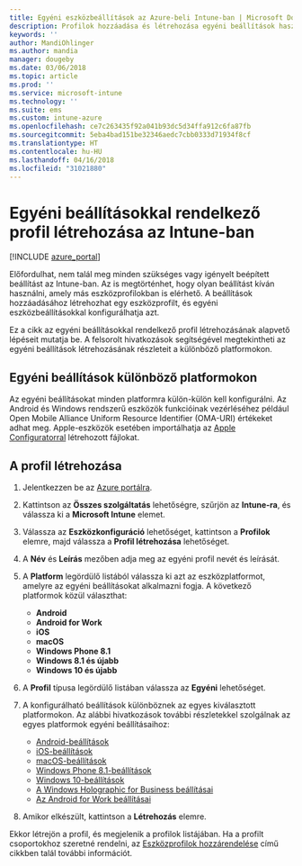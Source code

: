 ```yaml
---
title: Egyéni eszközbeállítások az Azure-beli Intune-ban | Microsoft Docs
description: Profilok hozzáadása és létrehozása egyéni beállítások használatához Windows, Android és iOS-eszközökön a Microsoft Intune-nal
keywords: ''
author: MandiOhlinger
ms.author: mandia
manager: dougeby
ms.date: 03/06/2018
ms.topic: article
ms.prod: ''
ms.service: microsoft-intune
ms.technology: ''
ms.suite: ems
ms.custom: intune-azure
ms.openlocfilehash: ce7c263435f92a041b93dc5d34ffa912c6fa87fb
ms.sourcegitcommit: 5eba4bad151be32346aedc7cbb0333d71934f8cf
ms.translationtype: HT
ms.contentlocale: hu-HU
ms.lasthandoff: 04/16/2018
ms.locfileid: "31021880"
---
```

# <a name="create-a-profile-with-custom-settings-in-intune"></a>Egyéni beállításokkal rendelkező profil létrehozása az Intune-ban

[!INCLUDE [azure_portal](./includes/azure_portal.md)]

Előfordulhat, nem talál meg minden szükséges vagy igényelt beépített beállítást az Intune-ban. Az is megtörténhet, hogy olyan beállítást kíván használni, amely más eszközprofilokban is elérhető. A beállítások hozzáadásához létrehozhat egy eszközprofilt, és egyéni eszközbeállításokkal konfigurálhatja azt.

Ez a cikk az egyéni beállításokkal rendelkező profil létrehozásának alapvető lépéseit mutatja be. A felsorolt hivatkozások segítségével megtekintheti az egyéni beállítások létrehozásának részleteit a különböző platformokon.

## <a name="custom-settings-on-different-platforms"></a>Egyéni beállítások különböző platformokon
Az egyéni beállításokat minden platformra külön-külön kell konfigurálni. Az Android és Windows rendszerű eszközök funkcióinak vezérléséhez például Open Mobile Alliance Uniform Resource Identifier (OMA-URI) értékeket adhat meg. Apple-eszközök esetében importálhatja az [Apple Configuratorral](https://itunes.apple.com/us/app/apple-configurator-2/id1037126344?mt=12) létrehozott fájlokat.

## <a name="create-the-profile"></a>A profil létrehozása

1. Jelentkezzen be az [Azure portálra](https://portal.azure.com).
2. Kattintson az **Összes szolgáltatás** lehetőségre, szűrjön az **Intune-ra**, és válassza ki a **Microsoft Intune** elemet.
3. Válassza az **Eszközkonfiguráció** lehetőséget, kattintson a **Profilok** elemre, majd válassza a **Profil létrehozása** lehetőséget.
4. A **Név** és **Leírás** mezőben adja meg az egyéni profil nevét és leírását.
5. A **Platform** legördülő listából válassza ki azt az eszközplatformot, amelyre az egyéni beállításokat alkalmazni fogja. A következő platformok közül választhat:

    - **Android**
    - **Android for Work**
    - **iOS**
    - **macOS**
    - **Windows Phone 8.1**
    - **Windows 8.1 és újabb**
    - **Windows 10 és újabb**

6. A **Profil** típusa legördülő listában válassza az **Egyéni** lehetőséget.
7. A konfigurálható beállítások különböznek az egyes kiválasztott platformokon. Az alábbi hivatkozások további részletekkel szolgálnak az egyes platformok egyéni beállításaihoz:

    - [Android-beállítások](custom-settings-android.md)
    - [iOS-beállítások](custom-settings-ios.md)
    - [macOS-beállítások](custom-settings-macos.md)
    - [Windows Phone 8.1-beállítások](custom-settings-windows-phone-8-1.md)
    - [Windows 10-beállítások](custom-settings-windows-10.md)
    - [A Windows Holographic for Business beállításai](custom-settings-windows-holographic.md)
    - [Az Android for Work beállításai](custom-settings-android-for-work.md)

8. Amikor elkészült, kattintson a **Létrehozás** elemre.

Ekkor létrejön a profil, és megjelenik a profilok listájában. Ha a profilt csoportokhoz szeretné rendelni, az [Eszközprofilok hozzárendelése](device-profile-assign.md) című cikkben talál további információt.
